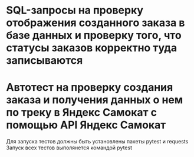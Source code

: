 # SQL-запросы на проверку отображения созданного заказа в базе данных и проверку того, что статусы заказов корректно туда записываются
# Автотест на проверку создания заказа и получения данных о нем по треку в Яндекс Самокат с помощью API Яндекс Самокат
Для запуска тестов должны быть установлены пакеты pytest и requests
Запуск всех тестов выполянется командой pytest
